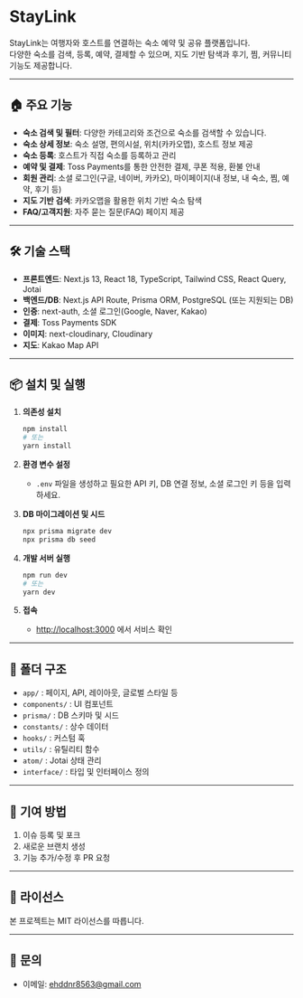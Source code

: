 # StayLink

StayLink는 여행자와 호스트를 연결하는 숙소 예약 및 공유 플랫폼입니다.  
다양한 숙소를 검색, 등록, 예약, 결제할 수 있으며, 지도 기반 탐색과 후기, 찜, 커뮤니티 기능도 제공합니다.

---

## 🏠 주요 기능

- **숙소 검색 및 필터**: 다양한 카테고리와 조건으로 숙소를 검색할 수 있습니다.
- **숙소 상세 정보**: 숙소 설명, 편의시설, 위치(카카오맵), 호스트 정보 제공
- **숙소 등록**: 호스트가 직접 숙소를 등록하고 관리
- **예약 및 결제**: Toss Payments를 통한 안전한 결제, 쿠폰 적용, 환불 안내
- **회원 관리**: 소셜 로그인(구글, 네이버, 카카오), 마이페이지(내 정보, 내 숙소, 찜, 예약, 후기 등)
- **지도 기반 검색**: 카카오맵을 활용한 위치 기반 숙소 탐색
- **FAQ/고객지원**: 자주 묻는 질문(FAQ) 페이지 제공

---

## 🛠️ 기술 스택

- **프론트엔드**: Next.js 13, React 18, TypeScript, Tailwind CSS, React Query, Jotai
- **백엔드/DB**: Next.js API Route, Prisma ORM, PostgreSQL (또는 지원되는 DB)
- **인증**: next-auth, 소셜 로그인(Google, Naver, Kakao)
- **결제**: Toss Payments SDK
- **이미지**: next-cloudinary, Cloudinary
- **지도**: Kakao Map API

---

## 📦 설치 및 실행

1. **의존성 설치**

   ```bash
   npm install
   # 또는
   yarn install
   ```

2. **환경 변수 설정**

   - `.env` 파일을 생성하고 필요한 API 키, DB 연결 정보, 소셜 로그인 키 등을 입력하세요.

3. **DB 마이그레이션 및 시드**

   ```bash
   npx prisma migrate dev
   npx prisma db seed
   ```

4. **개발 서버 실행**

   ```bash
   npm run dev
   # 또는
   yarn dev
   ```

5. **접속**
   - [http://localhost:3000](http://localhost:3000) 에서 서비스 확인

---

## 📁 폴더 구조

- `app/` : 페이지, API, 레이아웃, 글로벌 스타일 등
- `components/` : UI 컴포넌트
- `prisma/` : DB 스키마 및 시드
- `constants/` : 상수 데이터
- `hooks/` : 커스텀 훅
- `utils/` : 유틸리티 함수
- `atom/` : Jotai 상태 관리
- `interface/` : 타입 및 인터페이스 정의

---

## 🤝 기여 방법

1. 이슈 등록 및 포크
2. 새로운 브랜치 생성
3. 기능 추가/수정 후 PR 요청

---

## 📝 라이선스

본 프로젝트는 MIT 라이선스를 따릅니다.

---

## 📧 문의

- 이메일: ehddnr8563@gmail.com
